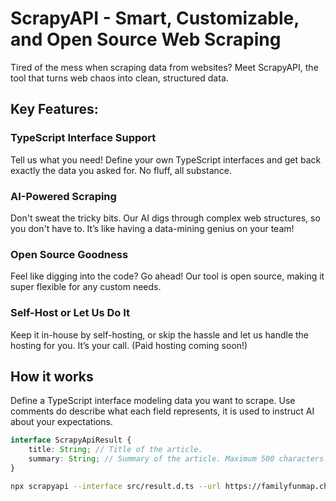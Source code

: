 # ScrapyAPI - Smart, Customizable, and Open Source Web Scraping

Tired of the mess when scraping data from websites? Meet ScrapyAPI, the tool that turns web chaos into clean, structured data.

## Key Features:

### TypeScript Interface Support

Tell us what you need! Define your own TypeScript interfaces and get back exactly the data you asked for. No fluff, all substance.

### AI-Powered Scraping

Don't sweat the tricky bits. Our AI digs through complex web structures, so you don't have to. It’s like having a data-mining genius on your team!

### Open Source Goodness

Feel like digging into the code? Go ahead! Our tool is open source, making it super flexible for any custom needs.

### Self-Host or Let Us Do It

Keep it in-house by self-hosting, or skip the hassle and let us handle the hosting for you. It’s your call. (Paid hosting coming soon!)

## How it works

Define a TypeScript interface modeling data you want to scrape. Use comments do describe what each field represents, it is used to instruct AI about your expectations.

```typescript
interface ScrapyApiResult {
    title: String; // Title of the article.
    summary: String; // Summary of the article. Maximum 500 characters.
}
```

```bash
npx scrapyapi --interface src/result.d.ts --url https://familyfunmap.ch/spots/schongiland/ # => { "title": "Schongiland", summary: "Schongiland, a family-friendly Swiss amusement park near Zurich, offers indoor and outdoor fun for kids aged 2-12. Attractions include carousels, go-karts, slides, and a petting zoo. Prices: Adults 21 CHF, Children 4+ 19 CHF, under 4 free. Open in all weather. Great value for family outings."}
```
